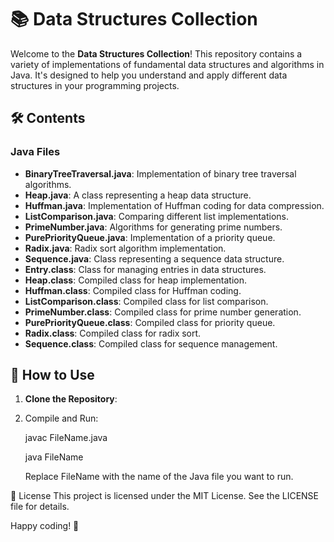 # 📚 Data Structures Collection

Welcome to the **Data Structures Collection**! This repository contains a variety of implementations of fundamental data structures and algorithms in Java. It's designed to help you understand and apply different data structures in your programming projects.

## 🛠️ Contents

### Java Files

- **BinaryTreeTraversal.java**: Implementation of binary tree traversal algorithms.
- **Heap.java**: A class representing a heap data structure.
- **Huffman.java**: Implementation of Huffman coding for data compression.
- **ListComparison.java**: Comparing different list implementations.
- **PrimeNumber.java**: Algorithms for generating prime numbers.
- **PurePriorityQueue.java**: Implementation of a priority queue.
- **Radix.java**: Radix sort algorithm implementation.
- **Sequence.java**: Class representing a sequence data structure.
- **Entry.class**: Class for managing entries in data structures.
- **Heap.class**: Compiled class for heap implementation.
- **Huffman.class**: Compiled class for Huffman coding.
- **ListComparison.class**: Compiled class for list comparison.
- **PrimeNumber.class**: Compiled class for prime number generation.
- **PurePriorityQueue.class**: Compiled class for priority queue.
- **Radix.class**: Compiled class for radix sort.
- **Sequence.class**: Compiled class for sequence management.

## 🚀 How to Use

1. **Clone the Repository**:
2. Compile and Run:

   javac FileName.java

   java FileName

   Replace FileName with the name of the Java file you want to run.


📄 License
This project is licensed under the MIT License. See the LICENSE file for details.

Happy coding! 🚀

